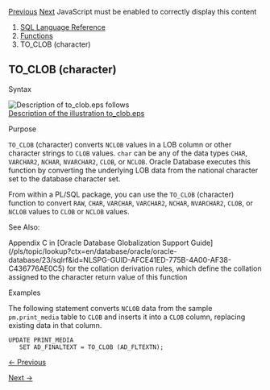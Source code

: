 [Previous](TO_CLOB-bfile-blob.md) [Next](TO_DATE.md) JavaScript must be
enabled to correctly display this content

  1. [SQL Language Reference ](index.md)
  2. [Functions](Functions.md)
  3. TO_CLOB (character)

## TO_CLOB (character)

Syntax

![Description of to_clob.eps
follows](https://docs.oracle.com/en/database/oracle/oracle-database/23/sqlrf/img/to_clob.gif)  
[Description of the illustration to_clob.eps](img_text/to_clob.md)

Purpose

`TO_CLOB` (character) converts `NCLOB` values in a LOB column or other
character strings to `CLOB` values. `char` can be any of the data types
`CHAR`, `VARCHAR2`, `NCHAR`, `NVARCHAR2`, `CLOB`, or `NCLOB`. Oracle Database
executes this function by converting the underlying LOB data from the national
character set to the database character set.

From within a PL/SQL package, you can use the `TO_CLOB` (character) function
to convert `RAW`, `CHAR`, `VARCHAR`, `VARCHAR2`, `NCHAR`, `NVARCHAR2`, `CLOB`,
or `NCLOB` values to `CLOB` or `NCLOB` values.

See Also:

Appendix C in [Oracle Database Globalization Support
Guide](/pls/topic/lookup?ctx=en/database/oracle/oracle-
database/23/sqlrf&id=NLSPG-GUID-AFCE41ED-775B-4A00-AF38-C436776AE0C5) for the
collation derivation rules, which define the collation assigned to the
character return value of this function

Examples

The following statement converts `NCLOB` data from the sample `pm.print_media`
table to `CLOB` and inserts it into a `CLOB` column, replacing existing data
in that column.

    
    
    UPDATE PRINT_MEDIA 
       SET AD_FINALTEXT = TO_CLOB (AD_FLTEXTN);


[← Previous](TO_CLOB-bfile-blob.md)

[Next →](TO_DATE.md)
